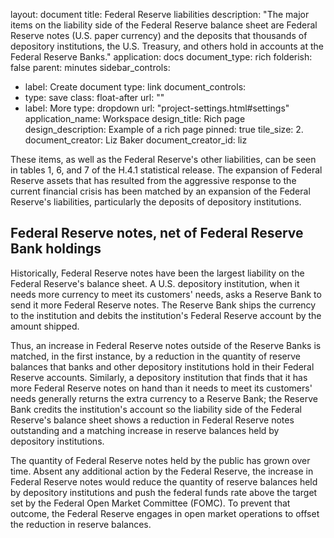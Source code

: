 layout: document
title: Federal Reserve liabilities
description: "The major items on the liability side of the Federal Reserve balance sheet are Federal Reserve notes (U.S. paper currency) and the deposits that thousands of depository institutions, the U.S. Treasury, and others hold in accounts at the Federal Reserve Banks."
application: docs
document_type: rich
folderish: false
parent: minutes
sidebar_controls:
  - label: Create document
    type: link
document_controls:
  - type: save
    class: float-after
    url: ""
  - label: More
    type: dropdown
    url: "project-settings.html#settings"
application_name: Workspace
design_title: Rich page
design_description: Example of a rich page
pinned: true
tile_size: 2.
document_creator: Liz Baker
document_creator_id: liz

These items, as well as the Federal Reserve's other liabilities, can be seen in tables 1, 6, and 7 of the H.4.1 statistical release. The expansion of Federal Reserve assets that has resulted from the aggressive response to the current financial crisis has been matched by an expansion of the Federal Reserve's liabilities, particularly the deposits of depository institutions.

## Federal Reserve notes, net of Federal Reserve Bank holdings
Historically, Federal Reserve notes have been the largest liability on the Federal Reserve's balance sheet. A U.S. depository institution, when it needs more currency to meet its customers' needs, asks a Reserve Bank to send it more Federal Reserve notes. The Reserve Bank ships the currency to the institution and debits the institution's Federal Reserve account by the amount shipped. 

Thus, an increase in Federal Reserve notes outside of the Reserve Banks is matched, in the first instance, by a reduction in the quantity of reserve balances that banks and other depository institutions hold in their Federal Reserve accounts. Similarly, a depository institution that finds that it has more Federal Reserve notes on hand than it needs to meet its customers' needs generally returns the extra currency to a Reserve Bank; the Reserve Bank credits the institution's account so the liability side of the Federal Reserve's balance sheet shows a reduction in Federal Reserve notes outstanding and a matching increase in reserve balances held by depository institutions.

The quantity of Federal Reserve notes held by the public has grown over time. Absent any additional action by the Federal Reserve, the increase in Federal Reserve notes would reduce the quantity of reserve balances held by depository institutions and push the federal funds rate above the target set by the Federal Open Market Committee (FOMC). To prevent that outcome, the Federal Reserve engages in open market operations to offset the reduction in reserve balances.
